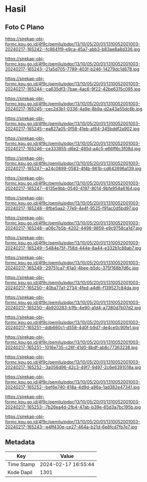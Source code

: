 # Hasil

## Foto C Plano

https://sirekap-obj-formc.kpu.go.id/4f9c/pemilu/pdpr/13/10/05/20/01/1310052001003-20240217-165242--fc8641f9-e9ca-45a7-abb3-b83ae8a8d336.jpg

https://sirekap-obj-formc.kpu.go.id/4f9c/pemilu/pdpr/13/10/05/20/01/1310052001003-20240217-165243--21a5d705-7789-403f-b246-14279dc1d678.jpg

https://sirekap-obj-formc.kpu.go.id/4f9c/pemilu/pdpr/13/10/05/20/01/1310052001003-20240217-165244--ca635df3-7bae-4ac6-9f22-42be6315c095.jpg

https://sirekap-obj-formc.kpu.go.id/4f9c/pemilu/pdpr/13/10/05/20/01/1310052001003-20240217-165245--cec2d3b1-0336-4a9e-8b9a-d2a43a55dc6b.jpg

https://sirekap-obj-formc.kpu.go.id/4f9c/pemilu/pdpr/13/10/05/20/01/1310052001003-20240217-165245--ea827a05-0f58-41eb-af64-345bddf2a902.jpg

https://sirekap-obj-formc.kpu.go.id/4f9c/pemilu/pdpr/13/10/05/20/01/1310052001003-20240217-165246--ce333855-d6e2-485d-a4c5-e66ff6c3f08d.jpg

https://sirekap-obj-formc.kpu.go.id/4f9c/pemilu/pdpr/13/10/05/20/01/1310052001003-20240217-165247--a24c0899-0583-4f4b-961b-cd642696a139.jpg

https://sirekap-obj-formc.kpu.go.id/4f9c/pemilu/pdpr/13/10/05/20/01/1310052001003-20240217-165247--6135e9bb-0540-4197-8014-9bfe954a6164.jpg

https://sirekap-obj-formc.kpu.go.id/4f9c/pemilu/pdpr/13/10/05/20/01/1310052001003-20240217-165248--8fbe5aa2-77e9-4e4f-9525-f91ac0d5bd97.jpg

https://sirekap-obj-formc.kpu.go.id/4f9c/pemilu/pdpr/13/10/05/20/01/1310052001003-20240217-165248--a06c7b5b-4202-4498-9859-e9c9758ca1d7.jpg

https://sirekap-obj-formc.kpu.go.id/4f9c/pemilu/pdpr/13/10/05/20/01/1310052001003-20240217-165249--5484e75f-758d-444e-8a44-e332b1c88ab7.jpg

https://sirekap-obj-formc.kpu.go.id/4f9c/pemilu/pdpr/13/10/05/20/01/1310052001003-20240217-165249--29751ca7-61a0-4bee-b5dc-375f168b7d6c.jpg

https://sirekap-obj-formc.kpu.go.id/4f9c/pemilu/pdpr/13/10/05/20/01/1310052001003-20240217-165250--40ba77a1-2734-4fed-a4d6-f139527c84da.jpg

https://sirekap-obj-formc.kpu.go.id/4f9c/pemilu/pdpr/13/10/05/20/01/1310052001003-20240217-165250--4b920283-b1fb-4e90-a1d4-a7380d7b07d2.jpg

https://sirekap-obj-formc.kpu.go.id/4f9c/pemilu/pdpr/13/10/05/20/01/1310052001003-20240217-165251--ddb660c1-d558-4d0f-b9d7-de4ce0c90fe1.jpg

https://sirekap-obj-formc.kpu.go.id/4f9c/pemilu/pdpr/13/10/05/20/01/1310052001003-20240217-165251--1016e735-c26f-41d0-8bdf-ab8c77363238.jpg

https://sirekap-obj-formc.kpu.go.id/4f9c/pemilu/pdpr/13/10/05/20/01/1310052001003-20240217-165252--3a056d96-42c3-49f7-9497-2c6e6391018a.jpg

https://sirekap-obj-formc.kpu.go.id/4f9c/pemilu/pdpr/13/10/05/20/01/1310052001003-20240217-165252--bef6e740-818a-4d9d-a96a-1ad382e47341.jpg

https://sirekap-obj-formc.kpu.go.id/4f9c/pemilu/pdpr/13/10/05/20/01/1310052001003-20240217-165253--7b26ea4d-2fb4-47ab-b39e-65d3a7bc195b.jpg

https://sirekap-obj-formc.kpu.go.id/4f9c/pemilu/pdpr/13/10/05/20/01/1310052001003-20240217-165243--e4ff430e-ce27-464a-b21d-6e8fcd7fb7e7.jpg


## Metadata

| Key        | Value               |
| ---------- | ------------------- |
| Time Stamp | 2024-02-17 16:55:44 |
| Kode Dapil | 1301                |



